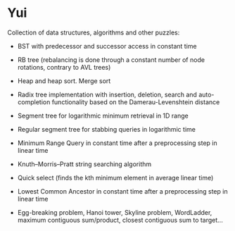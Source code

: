 Yui
===

Collection of data structures, algorithms and other puzzles:
- BST with predecessor and successor access in constant time
- RB tree (rebalancing is done through a constant number of node rotations, contrary to AVL trees)
- Heap and heap sort. Merge sort
- Radix tree implementation with insertion, deletion, search and auto-completion functionality based on the Damerau-Levenshtein distance
- Segment tree for logarithmic minimum retrieval in 1D range 
- Regular segment tree for stabbing queries in logarithmic time
- Minimum Range Query in constant time after a preprocessing step in linear time

- Knuth–Morris–Pratt string searching algorithm
- Quick select (finds the kth minimum element in average linear time)
- Lowest Common Ancestor in constant time after a preprocessing step in linear time
- Egg-breaking problem, Hanoi tower, Skyline problem, WordLadder, maximum contiguous sum/product, closest contiguous sum to  target...
